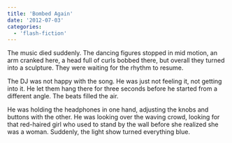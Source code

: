 ```yaml
---
title: 'Bombed Again'
date: '2012-07-03'
categories:
  - 'flash-fiction'
---
```


The music died suddenly. The dancing figures stopped in mid motion, an arm
cranked here, a head full of curls bobbed there, but overall they turned into a
sculpture. They were waiting for the rhythm to resume.

The DJ was not happy with the song. He was just not feeling it, not getting into
it. He let them hang there for three seconds before he started from a different
angle. The beats filled the air.

He was holding the headphones in one hand, adjusting the knobs and buttons with
the other. He was looking over the waving crowd, looking for that red-haired
girl who used to stand by the wall before she realized she was a woman.
Suddenly, the light show turned everything blue.
